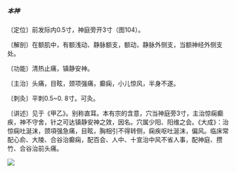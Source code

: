 ##### 本神

〔定位〕前发际内0.5寸，神庭旁开3寸（图104）。

〔解剖〕在额肌中，有额浅动、静脉额支，额动，静脉外侧支，当额神经外侧支处。

〔功能〕清热止痛，镇静安神。

〔主治〕头痛，目眩，颈项强痛，癫痫，小儿惊风，半身不遂。

〔刺灸〕平刺0.5~0. 8寸。可灸。

〔讲述〕见于《甲乙》。别称直耳。本有宗的含意，穴当神庭旁3寸，主治惊痫癫疾，神不守舍，针之可达镇静安神之效，因名。穴属少阳、阳维之会。《大成》：治惊痫吐涎沫，颈項强急痛，目眩，胸相引不得转侧，痫疾呕吐涎沫，偏风。临床常配心俞、大陵、合谷治癫痫，配百会、人中、十宣治中风不省人事，配神庭、攒竹、合谷治前头痛。

![](./img/图104.jpg)
